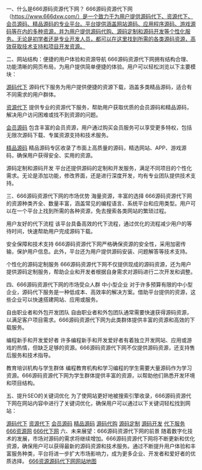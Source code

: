一、什么是666源码资源代下网？
666源码资源代下网（https://www.666dxw.com/）是一个致力于为用户提供源码代下、资源代下、会员源码、精品源码的专业平台。平台提供涵盖网站源码、应用程序源码、游戏源码等在内的多种资源，并为用户提供源码代购、源码定制和源码开发等个性化服务。无论是初学者还是专业开发人员，都可以在这里找到所需的各类源码资源，高效获取技术支持和项目开发资源。

二、网站结构：便捷的用户体验和资源导航
666源码资源代下网拥有结构合理、功能清晰的网页布局，为用户提供简单便捷的体验。用户可以轻松浏览以下主要模块：

[源码代下](https://www.666dxw.com/)
源码代下服务为用户提供便捷的资源下载，涵盖多类精品源码，适合有不同需求的用户群体。

[资源代下](https://www.666dxw.com/)
提供专业的资源代下服务，帮助用户获取优质的会员源码和精品源码，解决用户访问困难或找不到资源的问题。

[会员源码](https://www.666dxw.com/)
包含丰富的会员资源，用户通过购买会员服务可以享受更多特权，包括无限次源码下载、专属资源支持和技术服务。

[精品源码](https://www.666dxw.com/)
精品源码专区收录了市面上高质量的源码，精选网站、APP、游戏源码，确保用户获得安全、实用的资源。

源码定制和源码开发
平台还提供源码的定制和开发服务，满足不同项目的个性化需求。无论是添加功能，修改界面，还是进行深度开发，均有专业团队提供技术支持。

三、666源码资源代下网的市场优势
海量资源，丰富的选择
666源码资源代下网的资源种类齐全、数量丰富，涵盖常见的编程语言、系统平台和应用类型。用户可以在一个平台上找到所需的各种资源，免去搜索各类网站的繁琐过程。

用户友好的代下流程
该平台具备高效的代下流程，通过优化的流程减少用户的等待时间，快速帮助用户完成源码下载。

安全保障和技术支持
666源码资源代下网严格确保资源的安全性，采用加密传输，保护用户信息。此外，平台还为用户提供源码安装、问题解答等技术支持。

个性化的源码定制服务
666源码资源代下网不仅提供现成的源码资源，还为用户提供源码定制服务，帮助企业和开发者根据自身需求对源码进行二次开发和调整。

四、666源码资源代下网的市场受众人群
中小型企业
对于许多预算有限的中小型企业，源码代下服务是一种低成本、高效率的解决方案。借助平台提供的资源，这些企业可以快速搭建网站、应用或服务。

自由职业者和外包开发团队
自由职业者和外包团队通常需要快速获得源码资源，以满足客户项目需求。666源码资源代下网为此类群体提供丰富的资源和高效的下载服务。

编程新手和开发爱好者
许多编程新手和开发爱好者有着独立开发网站、应用或游戏的热情，但缺乏足够的资源。666源码资源代下网不仅提供源码资源，还支持售后服务和技术指导。

教育培训机构与学生群体
编程教育机构和学习编程的学生需要大量源码作为学习资源。666源码资源代下网为学生群体提供丰富的资源，以帮助他们熟悉开发环境和项目结构。

五、提升SEO的关键词优化
为了使网站更好地被搜索引擎收录，666源码资源代下网在网站内容中进行了关键词优化，确保用户可以通过以下关键词轻松找到网站：

[源码代下](https://www.666dxw.com/sitemap.xml)
[资源代下](https://www.666dxw.com/sitemap.xml)
[会员源码](https://www.666dxw.com/sitemap.xml)
[精品源码](https://www.666dxw.com/sitemap.xml)
[源码代购](https://www.666dxw.com/sitemap.xml)
[源码定制](https://www.666dxw.com/sitemap.xml)
[源码开发](https://www.666dxw.com/sitemap.xml)
[代下服务](https://www.666dxw.com/sitemap.xml)
[666资源网](https://www.666dxw.com/sitemap.xml)
[666代下网](https://www.666dxw.com/sitemap.xml)
六、未来展望：666源码资源代下网的前景
随着数字化技术的发展，市场对源码的需求将继续增加。666源码资源代下网将不断更新和优化资源，确保用户可以获得最新的源码资源和技术服务。通过不断提升用户体验和丰富服务种类，平台将进一步扩大市场影响力，成为更多企业、开发者和爱好者的优质选择。
 [666资源源码代下网网站地图](https://www.666dxw.com/sitemap.xml)